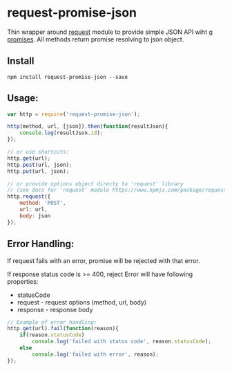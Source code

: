 # request-promise-json
Thin wrapper around [request](https://www.npmjs.com/package/request) module to provide simple JSON API wiht [q promises](http://documentup.com/kriskowal/q/).
All methods return promise resolving to json object.

## Install
```
npm install request-promise-json --save
```

## Usage:
```js
var http = require('request-promise-json');

http(method, url, [json]).then(function(resultJson){
    console.log(resultJson.id);
});

// or use shortcuts:
http.get(url);
http.post(url, json);
http.put(url, json);

// or provide options object directy to 'request' library 
// (see docs for 'request' module https://www.npmjs.com/package/request):
http.request({
    method: 'POST',
    url: url,
    body: json
});
```
 
## Error Handling:
If request fails with an error, promise will be rejected with that error.

If response status code is >= 400, reject Error will have following properties:
* statusCode
* request - request options (method, url, body)
* response - response body

```js
// Example of error handling:
http.get(url).fail(function(reason){
    if(reason.statusCode)
        console.log('failed with status code', reason.statusCode);
    else
        console.log('failed with error', reason);
});
```
